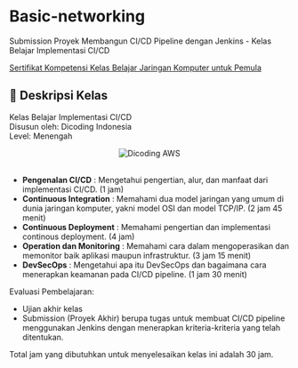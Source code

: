 # Basic-networking

Submission Proyek Membangun CI/CD Pipeline dengan Jenkins - Kelas Belajar Implementasi CI/CD

[Sertifikat Kompetensi Kelas Belajar Jaringan Komputer untuk Pemula](https://www.dicoding.com/certificates/0LZ0265N3X65)

## 🚀 Deskripsi Kelas

Kelas Belajar Implementasi CI/CD <br>
Disusun oleh: Dicoding Indonesia <br>
Level: Menengah

<div align="center">
  <img src="https://user-images.githubusercontent.com/95717485/225231893-e59de44d-0d3e-4e79-971b-a4d494565a74.png" alt="Dicoding AWS">
</div>

<br>

- **Pengenalan CI/CD** : Mengetahui pengertian, alur, dan manfaat dari implementasi CI/CD. (1 jam)
- **Continuous Integration** : Memahami dua model jaringan yang umum di dunia jaringan komputer, yakni model OSI dan model TCP/IP. (2 jam 45 menit)
- **Continuous Deployment** : Memahami pengertian dan implementasi continous deployment. (4 jam)
- **Operation dan Monitoring** : Memahami cara dalam mengoperasikan dan memonitor baik aplikasi maupun infrastruktur. (3 jam 15 menit)
- **DevSecOps** : Mengetahui apa itu DevSecOps dan bagaimana cara menerapkan keamanan pada CI/CD pipeline. (1 jam 30 menit)

Evaluasi Pembelajaran:

- Ujian akhir kelas
- Submission (Proyek Akhir) berupa tugas untuk membuat CI/CD pipeline menggunakan Jenkins dengan menerapkan kriteria-kriteria yang telah ditentukan.
  
Total jam yang dibutuhkan untuk menyelesaikan kelas ini adalah 30 jam.
